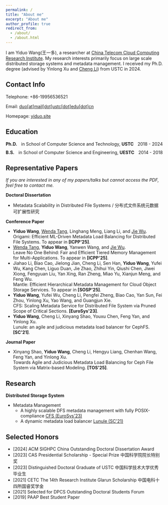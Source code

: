 ```yaml
---
permalink: /
title: "About me"
excerpt: "About me"
author_profile: true
redirect_from: 
  - /about/
  - /about.html
---
```


I am Yiduo Wang(王一多), a researcher at [China Telecom Cloud Computing Research Institute](http://ccri.chinatelecom.cn/). My research interests primarily focus on large scale distributed storage systems and metadata management. I received my Ph.D. degree (advised by Yinlong Xu and [Cheng Li](http://staff.ustc.edu.cn/~chengli7/)) from USTC in 2024.

Contact Info
------
Telephone: 	+86-19956536521

Email: 	<a href="mailto:duo@mail.ustc.edu.cn">duo\[at\]mail\[dot\]ustc\[dot\]edu\[dot\]cn</a>

Homepage: 	[yiduo.site](http://yiduo.site/)

Education
------

<div style="display: flex; justify-content: space-between; align-items: center; margin-bottom: 10px;">
  <div style="font-weight: bold;">Ph.D.</div>
  <div>in School of Computer Science and Technology, <b>USTC</b></div>
  <div style="text-align: right;">2018 - 2024</div>
</div>

<div style="display: flex; justify-content: space-between; align-items: center; margin-bottom: 10px;">
  <div style="font-weight: bold;">B.S.</div>
  <div> in School of Computer Science and Engineering, <b>UESTC</b></div>
  <div style="text-align: right;">2014 - 2018</div>
</div>

<!-- **Ph.D.** in 
**B.S.** in School of Computer Science and Engineering, UESTC -->

Representative Papers
------
*If you are interested in any of my papers/talks but cannot access the PDF, feel free to contact me.*

**Doctoral Dissertation**
- Metadata Scalability in Distributed File Systems / 分布式文件系统元数据可扩展性研究

**Conference Paper**
- **Yiduo Wang**, [Wenda Tang](https://kirchhoff.github.io/), Linghang Meng, Liang Li, and [Jie Wu](https://cis.temple.edu/~wu/). <br>
Origami: Efficient ML-Driven Metadata Load Balancing for Distributed File Systems. To appear in **[ICPP'25]**.
- [Wenda Tang](https://kirchhoff.github.io/), **Yiduo Wang**, Yanwen Wang, and [Jie Wu](https://cis.temple.edu/~wu/). <br>
Leave No One Behind: Fair and Efficient Tiered Memory Management for Multi-Applications. To appear in **[ICPP'25]**.
- Jiahao Li, Biao Cao, Jielong Jian, Cheng Li, Sen Han, **Yiduo Wang**, Yufei Wu, Kang Chen, Liguo Duan, Jie Zhao, Zhihui Yin, Qiushi Chen, Jiwei Xiong, Fengyuan Liu, Yan Xing, Ran Zheng, Miao Yu, Xianjun Meng, and Feng Wu.<br>
Mantle: Efficient Hierarchical Metadata Management for Cloud Object Storage Services. To appear in **[SOSP'25]**.
- **Yiduo Wang**, Yufei Wu, Cheng Li, Pengfei Zheng, Biao Cao, Yan Sun, Fei Zhou, Yinlong Xu, Yao Wang, and Guangjun Xie.<br>
CFS: Scaling Metadata Service for Distributed File System via Pruned Scope of Critical Sections. **[EuroSys'23]**.
- **Yiduo Wang**, Cheng Li, Xinyang Shao, Youxu Chen, Feng Yan, and Yinlong Xu.<br>
Lunule: an agile and judicious metadata load balancer for CephFS. **[SC'21]**.

**Journal Paper**
- Xinyang Shao, **Yiduo Wang**, Cheng Li, Hengyu Liang, Chenhan Wang, Feng Yan, and Yinlong Xu.<br>
Towards Agile and Judicious Metadata Load Balancing for Ceph File System via Matrix-based Modeling. **[TOS'25]**.
  
Research
------

**Distributed Storage System**

- Metadata Management
  - A highly scalable DFS metadata management with fully POSIX-compliance [CFS (EuroSys'23)](publication/2023-05-08-CFS)
  - A dynamic metadata load balancer [Lunule (SC'21)](publication/2021-11-14-Lunule)

Selected Honors
------
- [2024] ACM SIGHPC China Outstanding Doctoral Dissertation Award
- [2023] CAS Presidential Scholarship - Special Prize 中国科学院院长特别奖
- [2023] Distinguished Doctoral Graduate of USTC 中国科学技术大学优秀毕业生
- [2021] CETC The 14th Research Institute Glarun Scholarship 中国电科十四所国睿奖学金
- [2021] Selected for DPCS Outstanding Doctoral Students Forum 
- [2019] PAAP Best Student Paper

